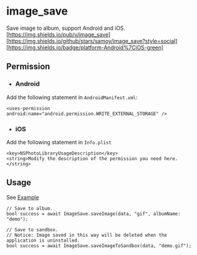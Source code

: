 # image_save

Save image to album, support Android and iOS.
[https://img.shields.io/pub/v/image_save]
[https://img.shields.io/github/stars/samoy/image_save?style=social]
[https://img.shields.io/badge/platform-Android%7CiOS-green]
## Permission

* ### Android

Add the following statement in `AndroidManifest.xml`:
```
<uses-permission android:name="android.permission.WRITE_EXTERNAL_STORAGE" />
```
* ### iOS

Add the following statement in `Info.plist`
```
<key>NSPhotoLibraryUsageDescription</key>
<string>Modify the description of the permission you need here.</string>
```

## Usage
See [Example](https://github.com/Samoy/image_save/tree/master/example)

```
// Save to album.
bool success = await ImageSave.saveImage(data, "gif", albumName: "demo");

// Save to sandbox.
// Notice: Image saved in this way will be deleted when the application is uninstalled.
bool success = await ImageSave.saveImageToSandbox(data, "demo.gif");
```
